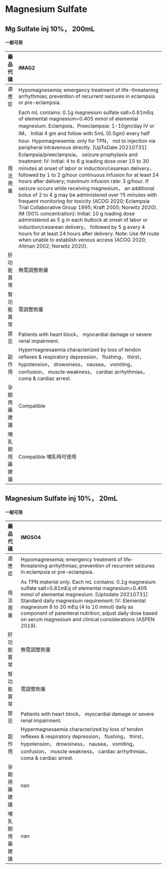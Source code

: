 # Magnesium Sulfate

## Mg Sulfate inj 10%， 200mL

#### 一般可用

| 藥品代碼       | IMAG2                                                                                                                                                                                                                                                                                                                                                                                                                                                                                                                                                                                                                                                                                                                                                                                                                                                                                                                                                                                                                                                                                                                                                                                   |
|:---------------|:----------------------------------------------------------------------------------------------------------------------------------------------------------------------------------------------------------------------------------------------------------------------------------------------------------------------------------------------------------------------------------------------------------------------------------------------------------------------------------------------------------------------------------------------------------------------------------------------------------------------------------------------------------------------------------------------------------------------------------------------------------------------------------------------------------------------------------------------------------------------------------------------------------------------------------------------------------------------------------------------------------------------------------------------------------------------------------------------------------------------------------------------------------------------------------------|
| 適應症         | Hypomagnesemia; emergency treatment of life-threatening arrhythmias; prevention of recurrent seizures in eclampsia or pre-eclampsia.                                                                                                                                                                                                                                                                                                                                                                                                                                                                                                                                                                                                                                                                                                                                                                                                                                                                                                                                                                                                                                                    |
| 用法用量       | Each mL contains: 0.1g magnesium sulfate salt=0.81mEq of elemental magnesium=0.405 mmol of elemental magnesium. Eclampsia、Preeclampsia: 1-10gm/day IV or IM， Initial 4 gm and follow with 5mL (0.5gm) every half hour. Hypomagnesemia: only for TPN， not to injection via peripheral intravenous directly. [UpToDate 20210731] Eclampsia/preeclampsia， seizure prophylaxis and treatment: IV: Initial: 4 to 6 g loading dose over 15 to 30 minutes at onset of labor or induction/cesarean delivery， followed by 1 to 2 g/hour continuous infusion for at least 24 hours after delivery; maximum infusion rate: 3 g/hour. If seizure occurs while receiving magnesium， an additional bolus of 2 to 4 g may be administered over ?5 minutes with frequent monitoring for toxicity (ACOG 2020; Eclampsia Trial Collaborative Group 1995; Kraft 2005; Norwitz 2020). IM (50% concentration): Initial: 10 g loading dose administered as 5 g in each buttock at onset of labor or induction/cesarean delivery， followed by 5 g every 4 hours for at least 24 hours after delivery. Note: Use IM route when unable to establish venous access (ACOG 2020; Altman 2002; Norwitz 2020). |
| 肝功能異常     | 無需調整劑量                                                                                                                                                                                                                                                                                                                                                                                                                                                                                                                                                                                                                                                                                                                                                                                                                                                                                                                                                                                                                                                                                                                                                                            |
| 腎功能異常     | 需調整劑量                                                                                                                                                                                                                                                                                                                                                                                                                                                                                                                                                                                                                                                                                                                                                                                                                                                                                                                                                                                                                                                                                                                                                                              |
| 禁忌           | Patients with heart block， myocardial damage or severe renal impairment.                                                                                                                                                                                                                                                                                                                                                                                                                                                                                                                                                                                                                                                                                                                                                                                                                                                                                                                                                                                                                                                                                                               |
| 副作用         | Hypermagnesaemia characterized by loss of tendon reflexes & respiratory depression， flushing， thirst， hypotension， drowsiness， nausea， vomiting， confusion， muscle weakness， cardiac arrhythmias， coma & cardiac arrest.                                                                                                                                                                                                                                                                                                                                                                                                                                                                                                                                                                                                                                                                                                                                                                                                                                                                                                                                                      |
| 孕期用藥建議   | Compatible                                                                                                                                                                                                                                                                                                                                                                                                                                                                                                                                                                                                                                                                                                                                                                                                                                                                                                                                                                                                                                                                                                                                                                              |
| 哺乳期用藥建議 | Compatible 哺乳時可使用                                                                                                                                                                                                                                                                                                                                                                                                                                                                                                                                                                                                                                                                                                                                                                                                                                                                                                                                                                                                                                                                                                                                                                 |

## Magnesium Sulfate inj 10%， 20mL

#### 一般可用

| 藥品代碼       | IMGSO4                                                                                                                                                                                                                                                                                                                                                                              |
|:---------------|:------------------------------------------------------------------------------------------------------------------------------------------------------------------------------------------------------------------------------------------------------------------------------------------------------------------------------------------------------------------------------------|
| 適應症         | Hypomagnesemia; emergency treatment of life-threatening arrhythmias; prevention of recurrent seizures in eclampsia or pre-eclampsia.                                                                                                                                                                                                                                                |
| 用法用量       | As TPN material only. Each mL contains: 0.1g magnesium sulfate salt=0.81mEq of elemental magnesium=0.405 mmol of elemental magnesium. [Uptodate 20210731] Standard daily magnesium requirement: IV: Elemental magnesium 8 to 20 mEq (4 to 10 mmol) daily as component of parenteral nutrition; adjust daily dose based on serum magnesium and clinical considerations (ASPEN 2019). |
| 肝功能異常     | 無需調整劑量                                                                                                                                                                                                                                                                                                                                                                        |
| 腎功能異常     | 需調整劑量                                                                                                                                                                                                                                                                                                                                                                          |
| 禁忌           | Patients with heart block， myocardial damage or severe renal impairment.                                                                                                                                                                                                                                                                                                           |
| 副作用         | Hypermagnesaemia characterized by loss of tendon reflexes & respiratory depression， flushing， thirst， hypotension， drowsiness， nausea， vomiting， confusion， muscle weakness， cardiac arrhythmias， coma & cardiac arrest.                                                                                                                                                  |
| 孕期用藥建議   | nan                                                                                                                                                                                                                                                                                                                                                                                 |
| 哺乳期用藥建議 | nan                                                                                                                                                                                                                                                                                                                                                                                 |

